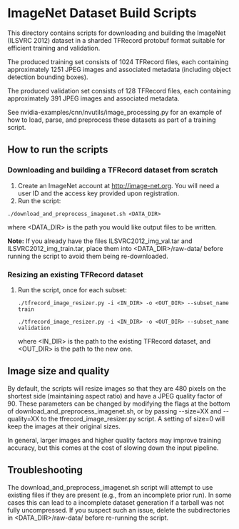 
# ImageNet Dataset Build Scripts

This directory contains scripts for downloading and building the ImageNet
(ILSVRC 2012) dataset in a sharded TFRecord protobuf format suitable for
efficient training and validation.

The produced training set consists of 1024 TFRecord files, each containing
approximately 1251 JPEG images and associated metadata (including object
detection bounding boxes).

The produced validation set consists of 128 TFRecord files, each containing
approximately 391 JPEG images and associated metadata.

See nvidia-examples/cnn/nvutils/image_processing.py for an example of how to
load, parse, and preprocess these datasets as part of a training script.

## How to run the scripts

### Downloading and building a TFRecord dataset from scratch

1. Create an ImageNet account at http://image-net.org. You will need a user ID
   and the access key provided upon registration.
2. Run the script:

  `./download_and_preprocess_imagenet.sh <DATA_DIR>`

   where <DATA_DIR> is the path you would like output files to be written.

**Note:** If you already have the files ILSVRC2012_img_val.tar and
ILSVRC2012_img_train.tar, place them into <DATA_DIR>/raw-data/ before running
the script to avoid them being re-downloaded.

### Resizing an existing TFRecord dataset

1. Run the script, once for each subset:

   `./tfrecord_image_resizer.py -i <IN_DIR> -o <OUT_DIR> --subset_name train`

   `./tfrecord_image_resizer.py -i <IN_DIR> -o <OUT_DIR> --subset_name validation`

    where <IN_DIR> is the path to the existing TFRecord dataset, and <OUT_DIR>
    is the path to the new one.

## Image size and quality

By default, the scripts will resize images so that they are 480 pixels on the
shortest side (maintaining aspect ratio) and have a JPEG quality factor of 90.
These parameters can be changed by modifying the flags at the bottom of
download_and_preprocess_imagenet.sh, or by passing --size=XX and --quality=XX
to the tfrecord_image_resizer.py script. A setting of size=0 will keep the
images at their original sizes.

In general, larger images and higher quality factors may improve training
accuracy, but this comes at the cost of slowing down the input pipeline.

## Troubleshooting

The download_and_preprocess_imagenet.sh script will attempt to use existing
files if they are present (e.g., from an incomplete prior run). In some cases
this can lead to a incomplete dataset generation if a tarball was not fully
uncompressed. If you suspect such an issue, delete the subdirectories in
<DATA_DIR>/raw-data/ before re-running the script.
